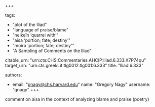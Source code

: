 +++

tags:
- "plot of the Iliad"
- "language of praise/blame"
- "neikeîn ‘quarrel with’"
- "aisa ‘portion; fate; destiny’"
- "moira &#39;portion; fate; destiny&#39;"
- "A Sampling of Comments on the Iliad"

citable_urn: "urn:cts:CHS:Commentaries.AHCIP:Iliad.6.333.X7P74qu"
target_urn: "urn:cts:greekLit:tlg0012.tlg001:6.333"
title: "Iliad 6.333"

authors:
- email: "gnagy@chs.harvard.edu"
  name: "Gregory Nagy"
  username: "gnagy"
+++

<p>comment on aisa in the context of analyzing blame and praise (poetry)</p>